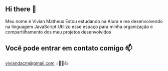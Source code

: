 ## Hi there 👋

Meu nome é Vivian Matheus
Estou estudando na Alura e me desenvolvendo na linguagem JavaScript
Utilizo esse espaço para minha organização e compartilhamento dos meu projetos desenvolvidos

## **Você pode entrar em contato comigo 📫**
viviandacm@gmail.com
🎶🐱‍🐉👍
